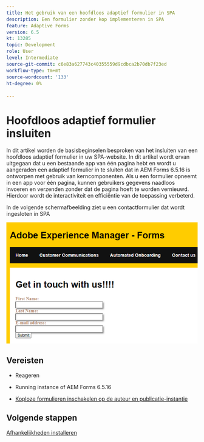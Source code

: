 ```yaml
---
title: Het gebruik van een hoofdloos adaptief formulier in SPA
description: Een formulier zonder kop implementeren in SPA
feature: Adaptive Forms
version: 6.5
kt: 13285
topic: Development
role: User
level: Intermediate
source-git-commit: c6e83a627743c40355559d9cdbca2b70db7f23ed
workflow-type: tm+mt
source-wordcount: '133'
ht-degree: 0%

---
```



# Hoofdloos adaptief formulier insluiten

In dit artikel worden de basisbeginselen besproken van het insluiten van een hoofdloos adaptief formulier in uw SPA-website. In dit artikel wordt ervan uitgegaan dat u een bestaande app van één pagina hebt en wordt u aangeraden een adaptief formulier in te sluiten dat in AEM Forms 6.5.16 is ontworpen met gebruik van kerncomponenten.
Als u een formulier opneemt in een app voor één pagina, kunnen gebruikers gegevens naadloos invoeren en verzenden zonder dat de pagina hoeft te worden vernieuwd. Hierdoor wordt de interactiviteit en efficiëntie van de toepassing verbeterd.

In de volgende schermafbeelding ziet u een contactformulier dat wordt ingesloten in SPA

![contact-us-vorm](./assets/contact-us-form.png)

## Vereisten

* Reageren

* Running instance of AEM Forms 6.5.16

* [Koploze formulieren inschakelen op de auteur en publicatie-instantie](https://experienceleague.adobe.com/docs/experience-manager-headless-adaptive-forms/using/quick-setup/enable-headless-adaptive-forms-and-core-components.html?lang=en)

## Volgende stappen

[Afhankelijkheden installeren](./install-af-react-libraries.md)

